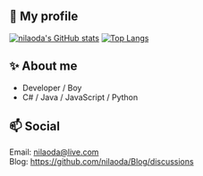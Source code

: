 ## 📢 My profile

[![nilaoda's GitHub stats](https://github-readme-stats.vercel.app/api?username=nilaoda&show_icons=true&hide_border=true&include_all_commits=true)](https://github.com/anuraghazra/github-readme-stats)    [![Top Langs](https://github-readme-stats.vercel.app/api/top-langs/?username=nilaoda&layout=compact&hide_border=true)](https://github.com/anuraghazra/github-readme-stats)

## ✨ About me

* Developer / Boy
* C# / Java / JavaScript / Python

## 📫 Social

Email: nilaoda@live.com  
Blog: https://github.com/nilaoda/Blog/discussions

<!--
**nilaoda/nilaoda** is a ✨ _special_ ✨ repository because its `README.md` (this file) appears on your GitHub profile.

Here are some ideas to get you started:

- 🔭 I’m currently working on ...
- 🌱 I’m currently learning ...
- 👯 I’m looking to collaborate on ...
- 🤔 I’m looking for help with ...
- 💬 Ask me about ...
- 📫 How to reach me: ...
- 😄 Pronouns: ...
- ⚡ Fun fact: ...
-->
